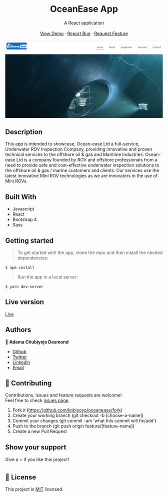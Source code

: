 <br />
<p align="center">
  <h1 align="center"> OceanEase App</h1>
 
  <p align="center">
    A React application
    <br />
    <br />
    <a href="https://oceanease.com.ng/">View Demo</a>
    ·
    <a href="https://github.com/kobiyoyo/oceaneaseapp/issues">Report Bug</a>
    ·
    <a href="https://github.com/kobiyoyo/oceaneaseapp/issues">Request Feature</a>
  </p>
  <img src="src/images/screenshot.png" alt="facebook-project">
</p>


## Description
This app is intended to showcase, Ocean-ease Ltd a full-service, Underwater ROV Inspection Company, providing innovative and proven technical services to the offshore oil & gas and Maritime Industries. Ocean-ease Ltd is a company founded by ROV and offshore professionals from a need to provide safe and cost-effective underwater inspection solutions to the offshore oil & gas / marine customers and clients. Our services use the latest innovative Mini ROV technologies as we are innovators in the use of Mini ROVs.

## Built With
- Javascript
- React
- Bootstrap 4
- Sass

## Getting started
> To get started with the app, clone the repo and then install the needed dependencies:

```
$ npm install
```


> Run the app in a local server:

```
$ yarn dev-server
```

## Live version

[Live](https://oceanease.com.ng/)

## Authors

👤 **Adama Chubiyojo Desmond**

-  [Github](https://github.com/kobiyoyo)
-  [Twitter](https://twitter.com/_kobiyoyo)
-  [Linkedin](https://www.linkedin.com/in/chubiyojo-adama/)
-  [Email](mailto:adamachubi@gmail.com)



## 🤝 Contributing

Contributions, issues and feature requests are welcome!<br />Feel free to check [issues page](https://github.com/kobiyoyo/oceanease/issues).

1. Fork it (https://github.com/kobiyoyo/oceanease/fork)
2. Create your working branch (git checkout -b [choose-a-name])
3. Commit your changes (git commit -am 'what this commit will fix/add')
4. Push to the branch (git push origin feature/[feature-name])
5. Create a new Pull Request

## Show your support

Give a ⭐️ if you like this project!


## 📝 License

This project is [MIT](./LICENSE) licensed.
